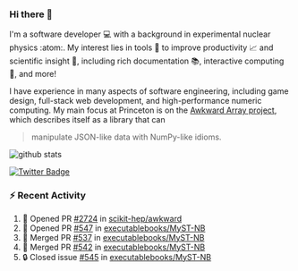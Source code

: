 ### Hi there 👋 

I'm a software developer 💻 with a background in experimental nuclear physics :atom:. My interest lies in tools :wrench: to improve productivity :chart_with_upwards_trend: and scientific insight :telescope:, including rich documentation 📚, interactive computing 🧮, and more! 

I have experience in many aspects of software engineering, including game design, full-stack web development, and high-performance numeric computing. My main focus at Princeton is on the [Awkward Array project](awkward-array.org/), which describes itself as a library that can 
> manipulate JSON-like data with NumPy-like idioms.

![github stats](https://github-readme-stats.vercel.app/api?username=agoose77&show_icons=true&hide_rank=true&hide_title=true&bg_color=30,e76445,904e95&text_color=efe3ec&icon_color=efe3ec)
<!--
**agoose77/agoose77** is a ✨ _special_ ✨ repository because its `README.md` (this file) appears on your GitHub profile.

Here are some ideas to get you started:

- 🔭 I’m currently working on ...
- 🌱 I’m currently learning ...
- 👯 I’m looking to collaborate on ...
- 🤔 I’m looking for help with ...
- 💬 Ask me about ...
- 📫 How to reach me: ...
- 😄 Pronouns: ...
- ⚡ Fun fact: ...
-->

[![Twitter Badge](https://img.shields.io/twitter/follow/agoose77?style=flat-square&logo=Twitter&logoColor=white&color=cornflowerblue)](https://twitter.com/agoose77)

### :zap: Recent Activity

<!--START_SECTION:activity-->
1. 💪 Opened PR [#2724](https://github.com/scikit-hep/awkward/pull/2724) in [scikit-hep/awkward](https://github.com/scikit-hep/awkward)
2. 💪 Opened PR [#547](https://github.com/executablebooks/MyST-NB/pull/547) in [executablebooks/MyST-NB](https://github.com/executablebooks/MyST-NB)
3. 🎉 Merged PR [#537](https://github.com/executablebooks/MyST-NB/pull/537) in [executablebooks/MyST-NB](https://github.com/executablebooks/MyST-NB)
4. 🎉 Merged PR [#542](https://github.com/executablebooks/MyST-NB/pull/542) in [executablebooks/MyST-NB](https://github.com/executablebooks/MyST-NB)
5. 🔒 Closed issue [#545](https://github.com/executablebooks/MyST-NB/issues/545) in [executablebooks/MyST-NB](https://github.com/executablebooks/MyST-NB)
<!--END_SECTION:activity-->
